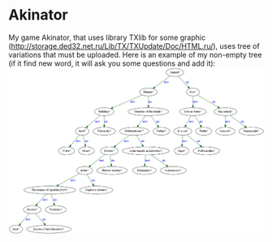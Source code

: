 # Akinator
My game Akinator, that uses library TXlib for some graphic (http://storage.ded32.net.ru/Lib/TX/TXUpdate/Doc/HTML.ru/), uses tree of variations
that must be uploaded. Here is an example of my non-empty tree (if it find new word, it will ask you some questions and add it):
![Иллюстрация к проекту](https://github.com/Razeza/Akinator/raw/master/show.png)
